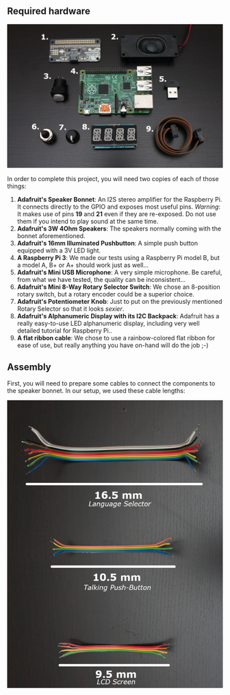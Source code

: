 ## Required hardware

![Required hardware](./img/IMG_0350.png "Required hardware")

In order to complete this project, you will need two copies of each of those things:

1. **Adafruit's Speaker Bonnet**: An I2S stereo amplifier for the Raspberry Pi. It connects directly to the GPIO and exposes most useful pins. *Warning*: It makes use of pins **19** and **21** even if they are re-exposed. Do not use them if you intend to play sound at the same time.
2. **Adafruit's 3W 4Ohm Speakers**: The speakers normally coming with the bonnet aforementioned.
3. **Adafruit's 16mm Illuminated Pushbutton**: A simple push button equipped with a 3V LED light.
4. **A Raspberry Pi 3**: We made our tests using a Raspberry Pi model B, but a model A, B+ or A+ should work just as well...
5. **Adafruit's Mini USB Microphone**: A very simple microphone. Be careful, from what we have tested, the quality can be inconsistent...
6. **Adafruit's Mini 8-Way Rotary Selector Switch**: We chose an 8-position rotary switch, but a rotary encoder could be a superior choice.
7. **Adafruit's Potentiometer Knob**: Just to put on the previously mentioned Rotary Selector so that it looks *sexier*.
8. **Adafruit's Alphanumeric Display with its I2C Backpack**: Adafruit has a really easy-to-use LED alphanumeric display, including very well detailed tutorial for Raspberry Pi..
9. **A flat ribbon cable**: We chose to use a rainbow-colored flat ribbon for ease of use, but really anything you have on-hand will do the job ;-)

## Assembly

First, you will need to prepare some cables to connect the components to the speaker bonnet. In our setup, we used these cable lengths:

![Cable lengths](./img/IMG_0363.jpg "Cable lengths")
